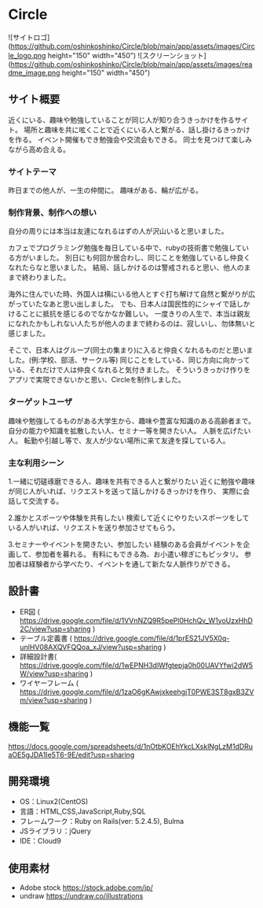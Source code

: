 # Circle
![サイトロゴ](https://github.com/oshinkoshinko/Circle/blob/main/app/assets/images/Circle_logo.png height="150" width="450")
![スクリーンショット](https://github.com/oshinkoshinko/Circle/blob/main/app/assets/images/readme_image.png height="150" width="450")

## サイト概要
近くにいる、趣味や勉強していることが同じ人が知り合うきっかけを作るサイト。
場所と趣味を共に呟くことで近くにいる人と繋がる、話し掛けるきっかけを作る。
イベント開催もでき勉強会や交流会もできる。
同士を見つけて楽しみながら高め合える。

### サイトテーマ
昨日までの他人が、一生の仲間に。
趣味がある、輪が広がる。

### 制作背景、制作への想い
自分の周りには本当は友達になれるはずの人が沢山いると思いました。

カフェでプログラミング勉強を毎日している中で、rubyの技術書で勉強している方がいました。
別日にも何回か居合わし、同じことを勉強しているし仲良くなれたらなと思いました。
結局、話しかけるのは警戒されると思い、他人のままで終わりました。

海外に住んでいた時、外国人は横にいる他人とすぐ打ち解けて自然と繋がりが広がっていたなあと思い出しました。
でも、日本人は国民性的にシャイで話しかけることに抵抗を感じるのでなかなか難しい。
一度きりの人生で、本当は親友になれたかもしれない人たちが他人のままで終わるのは、寂しいし、勿体無いと感じました。

そこで、日本人はグループ(同士の集まり)に入ると仲良くなれるものだと思いました。(例:学校、部活、サークル等)
同じことをしている、同じ方向に向かっている、それだけで人は仲良くなれると気付きました。
そういうきっかけ作りをアプリで実現できないかと思い、Circleを制作しました。

### ターゲットユーザ
趣味や勉強してるものがある大学生から、趣味や豊富な知識のある高齢者まで。
自分の能力や知識を拡散したい人、セミナー等を開きたい人。
人脈を広げたい人。
転勤や引越し等で、友人が少ない場所に来て友達を探している人。

### 主な利用シーン
1.一緒に切磋琢磨できる人、趣味を共有できる人と繋がりたい
  近くに勉強や趣味が同じ人がいれば、リクエストを送って話しかけるきっかけを作り、
  実際に会話して交流する。

2.誰かとスポーツや体験を共有したい
  検索して近くにやりたいスポーツをしている人がいれば、リクエストを送り参加させてもらう。

3.セミナーやイベントを開きたい、参加したい
  経験のある会員がイベントを企画して、参加者を募れる。
  有料にもできる為、お小遣い稼ぎにもピッタリ。
  参加者は経験者から学べたり、イベントを通して新たな人脈作りができる。

## 設計書
- ER図 ( https://drive.google.com/file/d/1VVnNZQ9R5pePl0HchQv_W1yoUzxHhD2C/view?usp=sharing )
- テーブル定義書 ( https://drive.google.com/file/d/1prES21JV5X0q-unlHV08AXQVFQQoa_xJ/view?usp=sharing )
- 詳細設計書( https://drive.google.com/file/d/1wEPNH3dlWfgtepja0h00UAVYfwi2dW5W/view?usp=sharing )
- ワイヤーフレーム ( https://drive.google.com/file/d/1zaO6gKAwjxkeehgjT0PWE3ST8gxB3ZVm/view?usp=sharing )

## 機能一覧
https://docs.google.com/spreadsheets/d/1nOtbKOEhYkcLXsklNgLzM1dDRuaOE5gJDA1Ie5T6-9E/edit?usp=sharing


## 開発環境
- OS：Linux2(CentOS)
- 言語：HTML,CSS,JavaScript,Ruby,SQL
- フレームワーク：Ruby on Rails(ver: 5.2.4.5), Bulma
- JSライブラリ：jQuery
- IDE：Cloud9

## 使用素材
- Adobe stock
https://stock.adobe.com/jp/
- undraw
https://undraw.co/illustrations